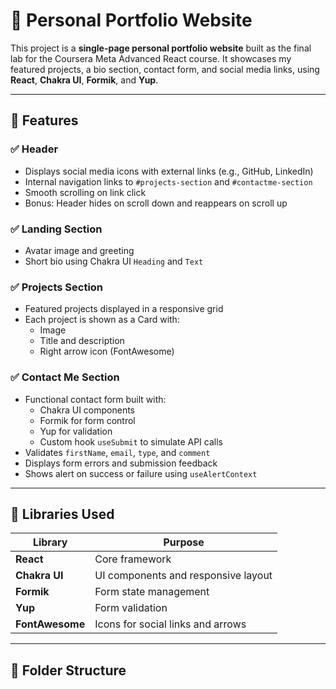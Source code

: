 # 💼 Personal Portfolio Website

This project is a **single-page personal portfolio website** built as the final lab for the Coursera Meta Advanced React course. It showcases my featured projects, a bio section, contact form, and social media links, using **React**, **Chakra UI**, **Formik**, and **Yup**.

---

## 🚀 Features

### ✅ Header
- Displays social media icons with external links (e.g., GitHub, LinkedIn)
- Internal navigation links to `#projects-section` and `#contactme-section`
- Smooth scrolling on link click
- Bonus: Header hides on scroll down and reappears on scroll up

### ✅ Landing Section
- Avatar image and greeting
- Short bio using Chakra UI `Heading` and `Text`

### ✅ Projects Section
- Featured projects displayed in a responsive grid
- Each project is shown as a Card with:
  - Image
  - Title and description
  - Right arrow icon (FontAwesome)

### ✅ Contact Me Section
- Functional contact form built with:
  - Chakra UI components
  - Formik for form control
  - Yup for validation
  - Custom hook `useSubmit` to simulate API calls
- Validates `firstName`, `email`, `type`, and `comment`
- Displays form errors and submission feedback
- Shows alert on success or failure using `useAlertContext`

---

## 🧰 Libraries Used

| Library        | Purpose                             |
|----------------|-------------------------------------|
| **React**      | Core framework                      |
| **Chakra UI**  | UI components and responsive layout |
| **Formik**     | Form state management               |
| **Yup**        | Form validation                     |
| **FontAwesome**| Icons for social links and arrows   |

---

## 📁 Folder Structure


